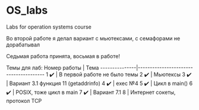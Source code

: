 # OS_labs
Labs for operation systems course

Во второй работе я делал вариант с мьютексами, с семафорами не дорабатывал

Седьмая работа принята, восьмая в работе!


Темы для лаб:
Номер работы   | Тема
---------------|---------------------------------------
1      ✔️      | В первой работе не было темы
2      ✔️      | Мьютексы
3      ✔️      | Вариант 3.1 функция 11 (getaddrinfo)
4      ✔️      | exec №4
5      ✔️      | Цикл в main()
6      ✔️      | POSIX, тоже цикл в main
7      ✔️      | Вариант 7.1
8            | Интернет сокеты, протокол TCP
